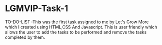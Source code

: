 # LGMVIP-Task-1
TO-DO-LIST :This was the first task assigned to me by Let's Grow More which I created using HTML,CSS And Javascript. This is user friendly which allows the user to add the tasks to be performed and remove the tasks completed by them.

